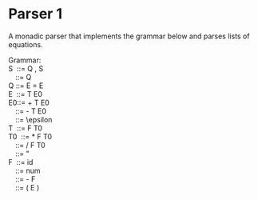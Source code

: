 # Parser 1
A monadic parser that implements the grammar below and parses lists of equations.<br />

Grammar:<br />
S &nbsp;::= Q , S <br />
&emsp;::= Q<br />
Q ::= E = E<br />
E &nbsp;::= T E0<br />
E0::= + T E0<br />
&emsp;::= - T E0<br />
&emsp;::= \epsilon<br />
T &nbsp;::= F T0<br />
T0 &nbsp;::= * F T0<br />
&emsp;::= / F T0<br />
&emsp;::= "<br />
F  &nbsp;::= id<br />
&emsp;::= num<br />
&emsp;::= - F<br />
&emsp;::= ( E )<br />

